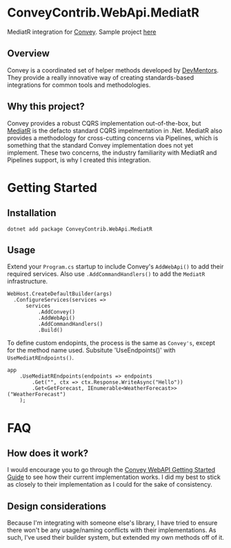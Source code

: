 # ConveyContrib.WebApi.MediatR
MediatR integration for [Convey](https://convey-stack.github.io/).  Sample project [here](https://github.com/asmorger/ConveyContrib.WebApi.MediatR/tree/master/src/ConveyContrib.WebApi.MediatR.Example)

## Overview
Convey is a coordinated set of helper methods developed by [DevMentors](https://devmentors.io/).  They provide a really innovative way of creating standards-based integrations for common tools and methodologies.

## Why this project?
Convey provides a robust CQRS implementation out-of-the-box, but [MediatR](https://github.com/jbogard/MediatR) is the defacto standard CQRS impelmentation in .Net.  MediatR also provides a methodology for cross-cutting concerns via Pipelines, which is something that the standard Convey implementation does not yet implement.  These two concerns, the industry familiarity with MediatR and Pipelines support, is why I created this integration.

# Getting Started

## Installation
`dotnet add package ConveyContrib.WebApi.MediatR`

## Usage

Extend your `Program.cs` startup to include Convey's `AddWebApi()` to add their required services.  Also use `.AddCommandHandlers()` to add the `MediatR` infrastructure.

```
WebHost.CreateDefaultBuilder(args)
  .ConfigureServices(services =>
      services
          .AddConvey()
          .AddWebApi()
          .AddCommandHandlers()
          .Build()
```

To define custom endopints, the process is the same as `Convey's`, except for the method name used.  Subsitute 'UseEndpoints()' with `UseMediatREndpoints()`.  

```
app
    .UseMediatREndpoints(endpoints => endpoints
        .Get("", ctx => ctx.Response.WriteAsync("Hello"))
        .Get<GetForecast, IEnumerable<WeatherForecast>>("WeatherForecast")
    );
```

# FAQ

## How does it work?
I would encourage you to go through the [Convey WebAPI Getting Started Guide](https://convey-stack.github.io/documentation/Web-API/) to see how their current implementation works.  I did my best to stick as closely to their implementation as I could for the sake of consistency.

## Design considerations
Because I'm integrating with someone else's library, I have tried to ensure there won't be any usage/naming conflicts with their implementations.  As such, I've used their builder system, but extended my own methods off of it.
